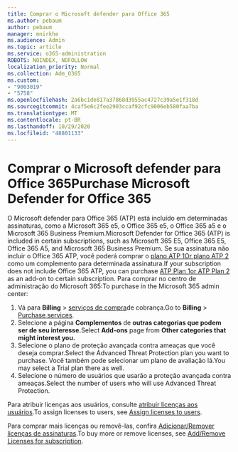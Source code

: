 ```yaml
---
title: Comprar o Microsoft defender para Office 365
ms.author: pebaum
author: pebaum
manager: mnirkhe
ms.audience: Admin
ms.topic: article
ms.service: o365-administration
ROBOTS: NOINDEX, NOFOLLOW
localization_priority: Normal
ms.collection: Adm_O365
ms.custom:
- "9003019"
- "5758"
ms.openlocfilehash: 2a6bc1de817a37868d3955ac4727c39a5e1f318d
ms.sourcegitcommit: 4caf5e6c2fee2903ccaf92cfc9006eb580faa7ba
ms.translationtype: MT
ms.contentlocale: pt-BR
ms.lasthandoff: 10/29/2020
ms.locfileid: "48801133"
---
```

# <a name="purchase-microsoft-defender-for-office-365"></a><span data-ttu-id="6100c-102">Comprar o Microsoft defender para Office 365</span><span class="sxs-lookup"><span data-stu-id="6100c-102">Purchase Microsoft Defender for Office 365</span></span>

<span data-ttu-id="6100c-103">O Microsoft defender para Office 365 (ATP) está incluído em determinadas assinaturas, como a Microsoft 365 e5, o Office 365 e5, o Office 365 a5 e o Microsoft 365 Business Premium.</span><span class="sxs-lookup"><span data-stu-id="6100c-103">Microsoft Defender for Office 365 (ATP) is included in certain subscriptions, such as Microsoft 365 E5, Office 365 E5, Office 365 A5, and Microsoft 365 Business Premium.</span></span> <span data-ttu-id="6100c-104">Se sua assinatura não incluir o Office 365 ATP, você poderá comprar o [plano ATP 1Or plano ATP 2](https:/www.microsoft.com/microsoft-365/exchange/advance-threat-protection?market=um#office-ProductsCompare-785zwzq) como um complemento para determinada assinatura.</span><span class="sxs-lookup"><span data-stu-id="6100c-104">If your subscription does not include Office 365 ATP, you can purchase [ATP Plan 1or ATP Plan 2](https:/www.microsoft.com/microsoft-365/exchange/advance-threat-protection?market=um#office-ProductsCompare-785zwzq) as an add-on to certain subscription.</span></span> <span data-ttu-id="6100c-105">Para comprar no centro de administração do Microsoft 365:</span><span class="sxs-lookup"><span data-stu-id="6100c-105">To purchase in the Microsoft 365 admin center:</span></span>

1. <span data-ttu-id="6100c-106">Vá para **Billing**   >   [serviços de compra](https://go.microsoft.com/fwlink/p/?linkid=868433)de cobrança.</span><span class="sxs-lookup"><span data-stu-id="6100c-106">Go to  **Billing**  >  [Purchase services](https://go.microsoft.com/fwlink/p/?linkid=868433).</span></span>
2. <span data-ttu-id="6100c-107">Selecione a página **Complementos**  de **outras categorias que podem ser de seu interesse.**</span><span class="sxs-lookup"><span data-stu-id="6100c-107">Select **Add-ons**  page from **Other categories that might interest you.**</span></span>
3. <span data-ttu-id="6100c-108">Selecione o plano de proteção avançada contra ameaças que você deseja comprar.</span><span class="sxs-lookup"><span data-stu-id="6100c-108">Select the Advanced Threat Protection plan you want to purchase.</span></span> <span data-ttu-id="6100c-109">Você também pode selecionar um plano de avaliação lá.</span><span class="sxs-lookup"><span data-stu-id="6100c-109">You may select a Trial plan there as well.</span></span>
4. <span data-ttu-id="6100c-110">Selecione o número de usuários que usarão a proteção avançada contra ameaças.</span><span class="sxs-lookup"><span data-stu-id="6100c-110">Select the number of users who will use Advanced Threat Protection.</span></span>

<span data-ttu-id="6100c-111">Para atribuir licenças aos usuários, consulte [atribuir licenças aos usuários](https://docs.microsoft.com/microsoft-365/admin/manage/assign-licenses-to-users?view=o365-worldwide).</span><span class="sxs-lookup"><span data-stu-id="6100c-111">To assign licenses to users, see [Assign licenses to users](https://docs.microsoft.com/microsoft-365/admin/manage/assign-licenses-to-users?view=o365-worldwide).</span></span>

<span data-ttu-id="6100c-112">Para comprar mais licenças ou removê-las, confira [Adicionar/Remover licenças de assinaturas](https://docs.microsoft.com/microsoft-365/commerce/licenses/buy-licenses?view=o365-worldwide#add-or-remove-licenses-for-your-business-subscription).</span><span class="sxs-lookup"><span data-stu-id="6100c-112">To buy more or remove licenses, see [Add/Remove Licenses for subscription](https://docs.microsoft.com/microsoft-365/commerce/licenses/buy-licenses?view=o365-worldwide#add-or-remove-licenses-for-your-business-subscription).</span></span>